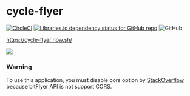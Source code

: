 # cycle-flyer

[![CircleCI](https://img.shields.io/circleci/build/github/unhappychoice/cycle-flyer.svg)](https://circleci.com/gh/unhappychoice/cycle-flyer)
[![Libraries.io dependency status for GitHub repo](https://img.shields.io/librariesio/github/unhappychoice/cycle-flyer.svg)](https://libraries.io/github/unhappychoice/cycle-flyer)
![GitHub](https://img.shields.io/github/license/unhappychoice/cycle-flyer.svg)

https://cycle-flyer.now.sh/

![](./images/looking.png)

### Warning
To use this application, you must disable cors option by [StackOverflow](https://stackoverflow.com/questions/3102819/disable-same-origin-policy-in-chrome) because bitFlyer API is not support CORS. 
